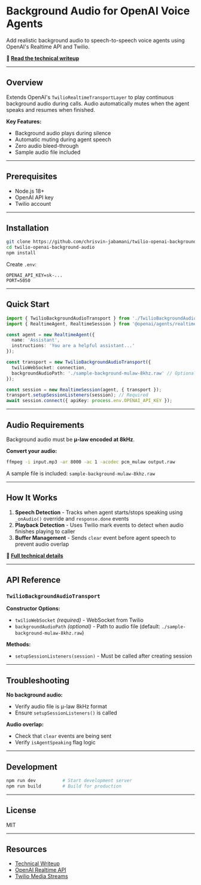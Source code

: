 # Background Audio for OpenAI Voice Agents

Add realistic background audio to speech-to-speech voice agents using OpenAI's Realtime API and Twilio.

**📖 [Read the technical writeup]([https://your-blog-link.com](https://chrisvin.substack.com/p/background-audio-for-speech-to-speech))**

---

## Overview

Extends OpenAI's `TwilioRealtimeTransportLayer` to play continuous background audio during calls. Audio automatically mutes when the agent speaks and resumes when finished.

**Key Features:**
- Background audio plays during silence
- Automatic muting during agent speech
- Zero audio bleed-through
- Sample audio file included

---

## Prerequisites

- Node.js 18+
- OpenAI API key
- Twilio account

---

## Installation
```bash
git clone https://github.com/chrisvin-jabamani/twilio-openai-background-audio.git
cd twilio-openai-background-audio
npm install
```

Create `.env`:
```env
OPENAI_API_KEY=sk-...
PORT=5050
```

---

## Quick Start
```typescript
import { TwilioBackgroundAudioTransport } from './TwilioBackgroundAudioTransport';
import { RealtimeAgent, RealtimeSession } from '@openai/agents/realtime';

const agent = new RealtimeAgent({ 
  name: 'Assistant', 
  instructions: 'You are a helpful assistant...' 
});

const transport = new TwilioBackgroundAudioTransport({
  twilioWebSocket: connection,
  backgroundAudioPath: './sample-background-mulaw-8khz.raw' // Optional
});

const session = new RealtimeSession(agent, { transport });
transport.setupSessionListeners(session); // Required
await session.connect({ apiKey: process.env.OPENAI_API_KEY });
```

---

## Audio Requirements

Background audio must be **μ-law encoded at 8kHz**.

**Convert your audio:**
```bash
ffmpeg -i input.mp3 -ar 8000 -ac 1 -acodec pcm_mulaw output.raw
```

A sample file is included: `sample-background-mulaw-8khz.raw`

---

## How It Works

1. **Speech Detection** - Tracks when agent starts/stops speaking using `_onAudio()` override and `response.done` events
2. **Playback Detection** - Uses Twilio mark events to detect when audio finishes playing to caller
3. **Buffer Management** - Sends `clear` event before agent speech to prevent audio overlap

**📖 [Full technical details](https://your-blog-link.com)**

---

## API Reference

### `TwilioBackgroundAudioTransport`

**Constructor Options:**
- `twilioWebSocket` *(required)* - WebSocket from Twilio
- `backgroundAudioPath` *(optional)* - Path to audio file (default: `./sample-background-mulaw-8khz.raw`)

**Methods:**
- `setupSessionListeners(session)` - Must be called after creating session

---

## Troubleshooting

**No background audio:**
- Verify audio file is μ-law 8kHz format
- Ensure `setupSessionListeners()` is called

**Audio overlap:**
- Check that `clear` events are being sent
- Verify `isAgentSpeaking` flag logic

---

## Development
```bash
npm run dev          # Start development server
npm run build        # Build for production
```

---

## License

MIT

---

## Resources

- [Technical Writeup](https://chrisvin.substack.com/p/background-audio-for-speech-to-speech)
- [OpenAI Realtime API](https://platform.openai.com/docs/guides/realtime)
- [Twilio Media Streams](https://www.twilio.com/docs/voice/twiml/stream)
